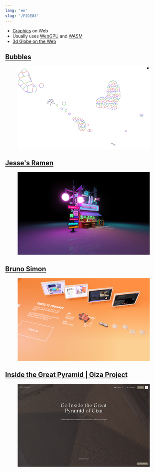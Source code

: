```yaml
---
lang: 'en'
slug: '/F2DE83'
---
```


- [Graphics](./../.././docs/pages/Graphics.md) on Web
- Usually uses [WebGPU](./../.././docs/pages/WebGPU.md) and [WASM](./../.././docs/pages/WebAssembly.md)
- [3d Globe on the Web](./../.././docs/pages/3d%20Globe%20on%20the%20Web.md)

## [Bubbles](https://oimo.io/works/bubbles/)


<figure>

![B9AA95.png](./../.././docs/assets/B9AA95.png)


</figure>

## [Jesse's Ramen](https://jesse-zhou.com/)


<figure>

![BDC4EE.png](./../.././docs/assets/BDC4EE.png)


</figure>

## [Bruno Simon](https://bruno-simon.com/)


<figure>

![E95B3D.png](./../.././docs/assets/E95B3D.png)


</figure>

## [Inside the Great Pyramid | Giza Project](https://giza.mused.org/en/guided/266/inside-the-great-pyramid)


<figure>

![6E5C4F.png](./../.././docs/assets/6E5C4F.png)


</figure>

<head>
  <html lang="en-US"/>
</head>
